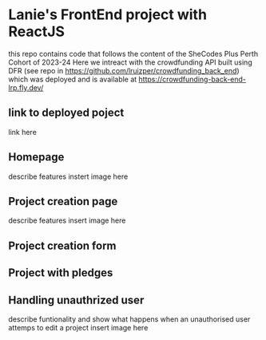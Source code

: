 # Lanie's FrontEnd project with ReactJS
this repo contains code that follows the content of the SheCodes Plus Perth Cohort of 2023-24
Here we intreact with the crowdfunding API built using DFR (see repo in https://github.com/lruizper/crowdfunding_back_end) which was deployed and is available at https://crowdfunding-back-end-lrp.fly.dev/ 

## link to deployed poject
link here

## Homepage
describe features
instert image here
<!-- ![Alt text](url) -->

## Project creation page
describe features
insert image here

## Project creation form

## Project with pledges

## Handling unauthrized user
describe funtionality and show what happens when an unauthorised user attemps to edit a project 
insert image here
